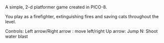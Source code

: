 A simple, 2-d platformer game created in PICO-8. 

You play as a firefighter, extinguishing fires and saving cats throughout the level.

Controls:
Left arrow/Right arrow : move left/right
Up arrow: Jump
N: Shoot water blast
